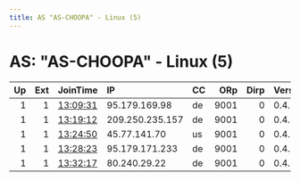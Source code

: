 ```yaml
---
title: AS "AS-CHOOPA" - Linux (5)
---
```


# AS: "AS-CHOOPA" - Linux (5)

|   Up |   Ext | JoinTime                                                                                              | IP              | CC   |   ORp |   Dirp | Version   | Contact   | Nickname   |   eFamMembers |
|-----:|------:|:------------------------------------------------------------------------------------------------------|:----------------|:-----|------:|-------:|:----------|:----------|:-----------|--------------:|
|    1 |     1 | [13:09:31](https://nusenu.github.io/OrNetStats/w/relay/F140AD24AC1185F52E428C2033A3B9A6EACE8421.html) | 95.179.169.98   | de   |  9001 |      0 | 0.4.7.10  | None      | Unnamed    |             1 |
|    1 |     1 | [13:19:12](https://nusenu.github.io/OrNetStats/w/relay/38FD623F901F6A6592EB9007F11C67626D992E98.html) | 209.250.235.157 | de   |  9001 |      0 | 0.4.7.10  | None      | Unnamed    |             1 |
|    1 |     1 | [13:24:50](https://nusenu.github.io/OrNetStats/w/relay/5D632AEE091DA8C1207D5115214F98BA8923E9B0.html) | 45.77.141.70    | us   |  9001 |      0 | 0.4.7.10  | None      | Unnamed    |             1 |
|    1 |     1 | [13:28:23](https://nusenu.github.io/OrNetStats/w/relay/C1F4047E830DA90946D5E7D3742CA37BE0A1DB94.html) | 95.179.171.233  | de   |  9001 |      0 | 0.4.7.10  | None      | Unnamed    |             1 |
|    1 |     1 | [13:32:17](https://nusenu.github.io/OrNetStats/w/relay/13965921680D3ABA16FB8F20DA4FB2CA7D1BC311.html) | 80.240.29.22    | de   |  9001 |      0 | 0.4.7.10  | None      | Unnamed    |             1 |
